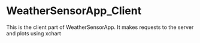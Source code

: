 # WeatherSensorApp_Client
This is the client part of WeatherSensorApp. It makes requests to the server and plots using xchart
